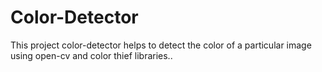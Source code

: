 # Color-Detector
This project color-detector helps to detect the color of a particular image using open-cv and color thief libraries..
